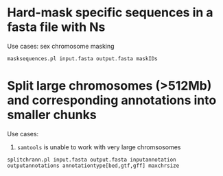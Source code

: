 # Hard-mask specific sequences in a fasta file with Ns

Use cases: sex chromosome masking

```
masksequences.pl input.fasta output.fasta maskIDs
```

# Split large chromosomes (>512Mb) and corresponding annotations into smaller chunks

Use cases: 
1. `samtools` is unable to work with very large chromsosomes 

```
splitchrann.pl input.fasta output.fasta inputannotation outputannotations annotationtype[bed,gtf,gff] maxchrsize
```
